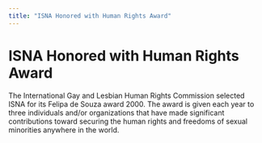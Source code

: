 ```yaml
---
title: "ISNA Honored with Human Rights Award"
---
```


# ISNA Honored with Human Rights Award

  
The International Gay and Lesbian Human Rights Commission selected ISNA for its Felipa de Souza award 2000. The award is given each year to three individuals and/or organizations that have made significant contributions toward securing the human rights and freedoms of sexual minorities anywhere in the world.